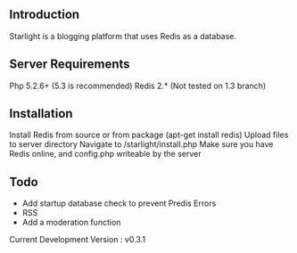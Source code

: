 Introduction
------------
Starlight is a blogging platform that uses Redis as a database.

Server Requirements
----------
Php 5.2.6+ (5.3 is recommended)
Redis 2.* (Not tested on 1.3 branch)

Installation
------------
Install Redis from source or from package (apt-get install redis)
Upload files to server directory
Navigate to /starlight/install.php
Make sure you have Redis online, and config.php writeable by the server

Todo
-----
* Add startup database check to prevent Predis Errors
* RSS
* Add a moderation function

Current Development Version : v0.3.1 